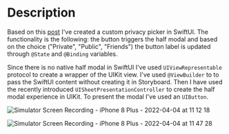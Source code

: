 # Description
Based on this [post](https://www.donnywals.com/using-uisheetpresentationcontroller-in-swiftui/) I've created a custom privacy picker in SwiftUI. The functionality is the following: the button triggers the half modal and based on the choice ("Private", "Public", "Friends") the button label is updated through `@State` and `@Binding` variables.

Since there is no native half modal in SwiftUI I've used `UIViewRepresentable` protocol to create a wrapper of the UIKit view. I've used `@ViewBuilder` to to pass the SwiftUI content without creating it in Storyboard. Then I have used the recently introduced `UISheetPresentationController` to create the half modal experience in UIKit. To present the modal I've used an `UIButton`.

![Simulator Screen Recording - iPhone 8 Plus - 2022-04-04 at 11 12 18](https://user-images.githubusercontent.com/94223094/161512562-0721b7f5-6204-4bb7-8c69-5d95efe84955.gif#gh-light-mode-only)

![Simulator Screen Recording - iPhone 8 Plus - 2022-04-04 at 11 47 28](https://user-images.githubusercontent.com/94223094/161518983-5990e4d0-c6f9-475e-a551-c7f9d9668a25.gif#gh-dark-mode-only)

